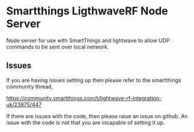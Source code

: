 # Smartthings LigthwaveRF Node Server
Node server for use with SmartThings and lightwave to allow UDP commands to be sent over local network.

## Issues

If you are having issues setting up then please refer to the smartthings community thread,

https://community.smartthings.com/t/lightwave-rf-integration-uk/23875/447

If there are issues with the code, then please raise an issue on github. An issue with the code is not that you are incapable of setting it up.
